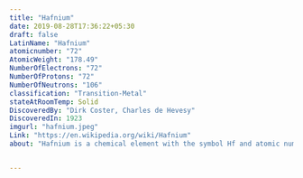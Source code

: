 ```yaml
---
title: "Hafnium"
date: 2019-08-28T17:36:22+05:30
draft: false
LatinName: "Hafnium"
atomicnumber: "72"
AtomicWeight: "178.49"
NumberOfElectrons: "72"
NumberOfProtons: "72"
NumberOfNeutrons: "106" 
classification: "Transition-Metal"
stateAtRoomTemp: Solid
DiscoveredBy: "Dirk Coster, Charles de Hevesy" 
DiscoveredIn: 1923 
imgurl: "hafnium.jpeg"
Link: "https://en.wikipedia.org/wiki/Hafnium"
about: "Hafnium is a chemical element with the symbol Hf and atomic number 72. A lustrous, silvery gray, tetravalent transition metal, hafnium chemically resembles zirconium and is found in many zirconium minerals. Its existence was predicted by Dmitri Mendeleev in 1869, though it was not identified until 1923, by Coster and Hevesy, making it the last stable element to be discovered. Hafnium is named after Hafnia, the Latin name for Copenhagen, where it was discovered."


---
```


